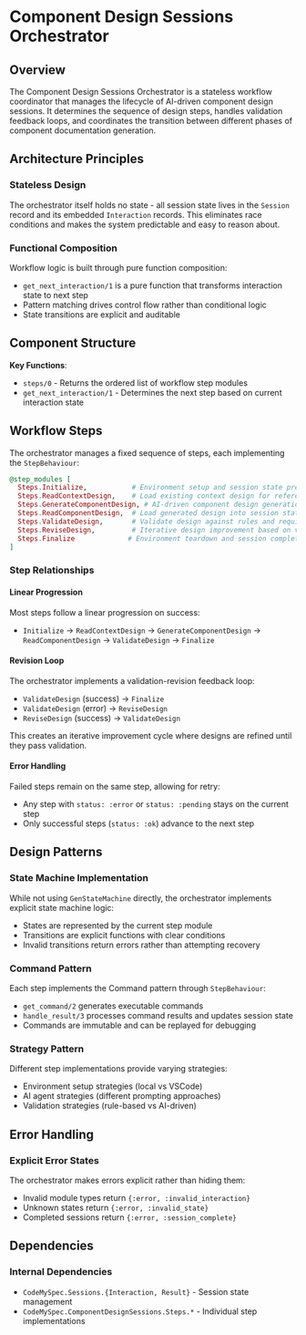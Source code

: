 # Component Design Sessions Orchestrator

## Overview

The Component Design Sessions Orchestrator is a stateless workflow coordinator that manages the lifecycle of AI-driven component design sessions. It determines the sequence of design steps, handles validation feedback loops, and coordinates the transition between different phases of component documentation generation.

## Architecture Principles

### Stateless Design
The orchestrator itself holds no state - all session state lives in the `Session` record and its embedded `Interaction` records. This eliminates race conditions and makes the system predictable and easy to reason about.

### Functional Composition
Workflow logic is built through pure function composition:
- `get_next_interaction/1` is a pure function that transforms interaction state to next step
- Pattern matching drives control flow rather than conditional logic
- State transitions are explicit and auditable

## Component Structure

**Key Functions**:
- `steps/0` - Returns the ordered list of workflow step modules
- `get_next_interaction/1` - Determines the next step based on current interaction state

## Workflow Steps

The orchestrator manages a fixed sequence of steps, each implementing the `StepBehaviour`:

```elixir
@step_modules [
  Steps.Initialize,           # Environment setup and session state preparation
  Steps.ReadContextDesign,    # Load existing context design for reference
  Steps.GenerateComponentDesign, # AI-driven component design generation
  Steps.ReadComponentDesign,  # Load generated design into session state
  Steps.ValidateDesign,       # Validate design against rules and requirements
  Steps.ReviseDesign,         # Iterative design improvement based on validation
  Steps.Finalize             # Environment teardown and session completion
]
```

### Step Relationships

#### Linear Progression
Most steps follow a linear progression on success:
- `Initialize` → `ReadContextDesign` → `GenerateComponentDesign` → `ReadComponentDesign` → `ValidateDesign` → `Finalize`

#### Revision Loop
The orchestrator implements a validation-revision feedback loop:
- `ValidateDesign` (success) → `Finalize`
- `ValidateDesign` (error) → `ReviseDesign`
- `ReviseDesign` (success) → `ValidateDesign`

This creates an iterative improvement cycle where designs are refined until they pass validation.

#### Error Handling
Failed steps remain on the same step, allowing for retry:
- Any step with `status: :error` or `status: :pending` stays on the current step
- Only successful steps (`status: :ok`) advance to the next step

## Design Patterns

### State Machine Implementation
While not using `GenStateMachine` directly, the orchestrator implements explicit state machine logic:
- States are represented by the current step module
- Transitions are explicit functions with clear conditions
- Invalid transitions return errors rather than attempting recovery

### Command Pattern
Each step implements the Command pattern through `StepBehaviour`:
- `get_command/2` generates executable commands
- `handle_result/3` processes command results and updates session state
- Commands are immutable and can be replayed for debugging

### Strategy Pattern
Different step implementations provide varying strategies:
- Environment setup strategies (local vs VSCode)
- AI agent strategies (different prompting approaches)
- Validation strategies (rule-based vs AI-driven)

## Error Handling

### Explicit Error States
The orchestrator makes errors explicit rather than hiding them:
- Invalid module types return `{:error, :invalid_interaction}`
- Unknown states return `{:error, :invalid_state}`
- Completed sessions return `{:error, :session_complete}`

## Dependencies

### Internal Dependencies
- `CodeMySpec.Sessions.{Interaction, Result}` - Session state management
- `CodeMySpec.ComponentDesignSessions.Steps.*` - Individual step implementations